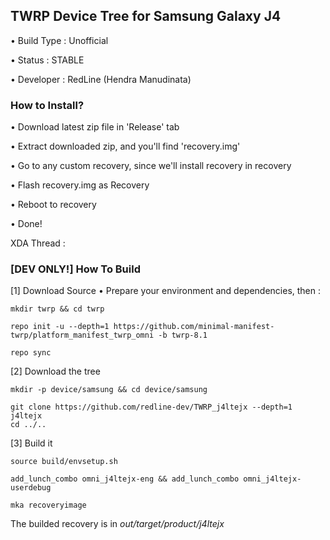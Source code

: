 ## TWRP Device Tree for Samsung Galaxy J4

• Build Type : Unofficial

• Status : STABLE

• Developer : RedLine (Hendra Manudinata)

### How to Install?

• Download latest zip file in 'Release' tab

• Extract downloaded zip, and you'll find 'recovery.img'

• Go to any custom recovery, since we'll install recovery in recovery

• Flash recovery.img as Recovery

• Reboot to recovery

• Done!

XDA Thread : <fill this lol>

### [DEV ONLY!] How To Build

[1] Download Source
• Prepare your environment and dependencies, then :

```
mkdir twrp && cd twrp

repo init -u --depth=1 https://github.com/minimal-manifest-twrp/platform_manifest_twrp_omni -b twrp-8.1

repo sync
```

[2] Download the tree

```
mkdir -p device/samsung && cd device/samsung

git clone https://github.com/redline-dev/TWRP_j4ltejx --depth=1 j4ltejx
cd ../..

```

[3] Build it

```
source build/envsetup.sh

add_lunch_combo omni_j4ltejx-eng && add_lunch_combo omni_j4ltejx-userdebug

mka recoveryimage
```

The builded recovery is in *out/target/product/j4ltejx*
